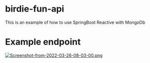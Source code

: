 # birdie-fun-api
This is an example of how to use SpringBoot Reactive with MongoDb

# Example endpoint
[![Screenshot-from-2022-03-26-08-03-00.png](https://i.postimg.cc/7L35vg5c/Screenshot-from-2022-03-26-08-03-00.png)](https://postimg.cc/CZKhknHH)
